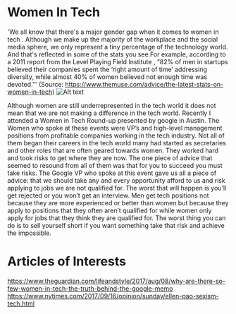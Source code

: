 # Women In Tech
'We all know that there's a major gender gap when it comes to women in tech . 
Although we make up the majority of the workplace and the social media sphere, we only represent a tiny percentage of the technology world.
And that's reflected in some of the stats you see.For example, according to a 2011 report from the Level Playing Field Institute ,
“82% of men in startups believed their companies spent the ‘right amount of time’ addressing diversity, while almost 40% of women believed 
not enough time was devoted.”' (Source: https://www.themuse.com/advice/the-latest-stats-on-women-in-tech)
![Alt text](https://www.womenwhotech.com/wp-content/uploads/infographic_700_FINAL.png "Women in Tech")

Although women are still underrepresented in the tech world it does not mean that we are not making a difference in the tech world.
Recently I attended a Women in Tech Round-up presented by google in Austin. The Women who spoke at these events were VP’s and 
high-level management positions from profitable companies working in the tech industry. Not all of them began their careers in the tech 
world many had started as secretaries and other roles that are often geared towards women. They worked hard and took risks to get where
they are now. The one piece of advice that seemed to resound from all of them was that for you to succeed you must take risks. 
The Google VP who spoke at this event gave us all a piece of advice: that we should take any and every opportunity afford to us and risk 
applying to jobs we are not qualified for. The worst that will happen is you’ll get rejected or you won’t get an interview.
Men get tech positions not because they are more experienced or better than women but because they apply to positions that they often 
aren’t qualified for while women only apply for jobs that they think they are qualified for. 
The worst thing you can do is to sell yourself short if you want something take that risk and achieve the impossible.

# Articles of Interests 
https://www.theguardian.com/lifeandstyle/2017/aug/08/why-are-there-so-few-women-in-tech-the-truth-behind-the-google-memo
https://www.nytimes.com/2017/09/16/opinion/sunday/ellen-pao-sexism-tech.html
